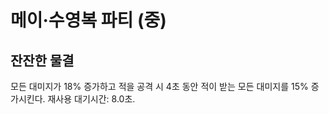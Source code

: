 # 메이·수영복 파티 (중)

## 잔잔한 물결

모든 대미지가 18% 증가하고 적을 공격 시 4초 동안 적이 받는 모든 대미지를 15% 증가시킨다. 재사용 대기시간: 8.0초.
